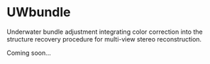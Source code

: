 # UWbundle
Underwater bundle adjustment integrating color correction into the structure recovery procedure for multi-view stereo reconstruction.

Coming soon...
